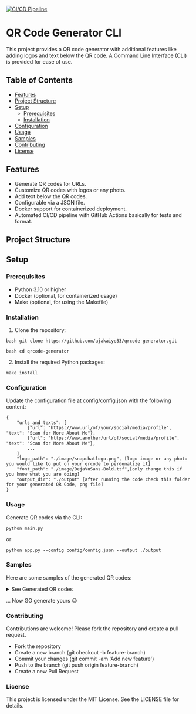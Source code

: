 
[![CI/CD Pipeline](https://github.com/ajakaiye33/qr_code_generator/actions/workflows/ci.yml/badge.svg)](https://github.com/ajakaiye33/qr_code_generator/actions/workflows/ci.yml)

# QR Code Generator CLI

This project provides a QR code generator with additional features like adding logos and text below the QR code. A Command Line Interface (CLI) is provided for ease of use.

## Table of Contents

- [Features](#features)
- [Project Structure](#project-structure)
- [Setup](#setup)
  - [Prerequisites](#prerequisites)
  - [Installation](#installation)
- [Configuration](#configuration)
- [Usage](#usage)
- [Samples](#samples)
- [Contributing](#contributing)
- [License](#license)


## Features

- Generate QR codes for URLs.
- Customize QR codes with logos or any photo.
- Add text below the QR codes.
- Configurable via a JSON file.
- Docker support for containerized deployment.
- Automated CI/CD pipeline with GitHub Actions basically for tests and format.

## Project Structure



## Setup

### Prerequisites

- Python 3.10 or higher
- Docker (optional, for containerized usage)
- Make (optional, for using the Makefile)

### Installation

1. Clone the repository:

```bash git clone https://github.com/ajakaiye33/qrcode-generator.git```

```bash cd qrcode-generator```


2. Install the required Python packages:

```make install```


### Configuration

Update the configuration file at config/config.json with the following content:

```
{
    "urls_and_texts": [
        {"url": "https://www.url/of/your/social/media/profile", "text": "Scan for More About Me"},
        {"url": "https://www.another/url/of/social/media/profile", "text": "Scan for More About Me"},
        ...
    ],
    "logo_path": "./image/snapchatlogo.png", [logo image or any photo you would like to put on your qrcode to perdonalize it]
    "font_path": "./image/DejaVuSans-Bold.ttf",[only change this if you know what you are doing]
    "output_dir": "./output" [after running the code check this folder for your generated QR Code, png file]
}
```

### Usage

Generate QR codes via the CLI:
 ``` 
 python main.py
 ``` 
 or 
 ```
 python app.py --config config/config.json --output ./output 
 ```

### Samples

Here are some samples of the generated QR codes:


<details>
<summary>See Generated QR codes</summary>

![Linkedin QR Code profile](sample_qrcode_images/linkedin_profile_qrcode_with_text_2.png)
![Github QR Code Profile](sample_qrcode_images/github.png)

![X QR Code Profile](sample_qrcode_images/twitterprofile.png) 

![Youtube QR Code Profile](sample_qrcode_images/social_media_profile_qrcode_with_text_1.png)

![Snapchat QR Code Profile](sample_qrcode_images/social_media_profile_qrcode_with_text_2.png)

![Github QR Code Profile](sample_qrcode_images/guido.png)

![Join our Slack Channels](sample_qrcode_images/slack.png)
</details>

... Now GO generate yours :wink:

### Contributing

Contributions are welcome! Please fork the repository and create a pull request.

- Fork the repository
- Create a new branch (git checkout -b feature-branch)
- Commit your changes (git commit -am 'Add new feature')
- Push to the branch (git push origin feature-branch)
- Create a new Pull Request

### License

This project is licensed under the MIT License. See the LICENSE file for details.
